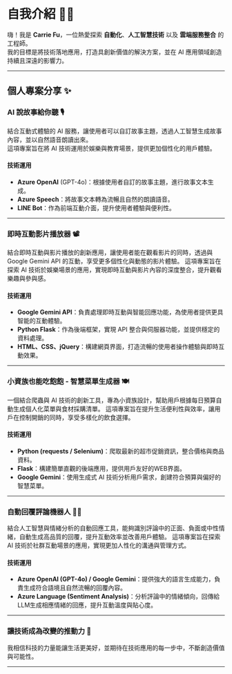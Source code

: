 # 自我介紹 👩‍💻  
嗨！我是 **Carrie Fu**，一位熱愛探索 **自動化**、**人工智慧技術** 以及 **雲端服務整合** 的工程師。  
我的目標是將技術落地應用，打造具創新價值的解決方案，並在 AI 應用領域創造持續且深遠的影響力。

---

## 個人專案分享 ✨  

### **AI 說故事給你聽** 🎙️  
結合互動式體驗的 AI 服務，讓使用者可以自訂故事主題，透過人工智慧生成故事內容，並以自然語音朗讀出來。  
這項專案旨在將 AI 技術運用於娛樂與教育場景，提供更加個性化的用戶體驗。  

#### **技術運用**  
- **Azure OpenAI** (GPT-4o)：根據使用者自訂的故事主題，進行故事文本生成。  
- **Azure Speech**：將故事文本轉為流暢且自然的朗讀語音。  
- **LINE Bot**：作為前端互動介面，提升使用者體驗與便利性。

<hr>

### **即時互動影片播放器** 📽️
結合即時互動與影片播放的創新應用，讓使用者能在觀看影片的同時，透過與 Google Gemini API 的互動，享受更多個性化與動態的影片體驗。
這項專案旨在探索 AI 技術於娛樂場景的應用，實現即時互動與影片內容的深度整合，提升觀看樂趣與參與感。

#### **技術運用**
- **Google Gemini API**：負責處理即時互動與智能回應功能，為使用者提供更具智能的互動體驗。
- **Python Flask**：作為後端框架，實現 API 整合與伺服器功能，並提供穩定的資料處理。
- **HTML、CSS、jQuery**：構建網頁界面，打造流暢的使用者操作體驗與即時互動效果。

<hr>

### **小資族也能吃飽飽 - 智慧菜單生成器** 🍽️

一個結合爬蟲與 AI 技術的創新工具，專為小資族設計，幫助用戶根據每日預算自動生成個人化菜單與食材採購清單。
這項專案旨在提升生活便利性與效率，讓用戶在控制開銷的同時，享受多樣化的飲食選擇。 

#### **技術運用**
- **Python (requests / Selenium)**：爬取最新的超市促銷資訊，整合價格與商品資料。  
- **Flask**：構建簡單直觀的後端應用，提供用戶友好的WEB界面。
- **Google Gemini**：使用生成式 AI 技術分析用戶需求，創建符合預算與偏好的智慧菜單。

<hr>

### **自動回覆評論機器人** 🤖💬

結合人工智慧與情緒分析的自動回應工具，能夠識別評論中的正面、負面或中性情緒，自動生成高品質的回覆，提升互動效率並改善用戶體驗。 
這項專案旨在探索 AI 技術於社群互動場景的應用，實現更加人性化的溝通與管理方式。 

#### **技術運用** 
- **Azure OpenAI (GPT-4o) / Google Gemini**：提供強大的語言生成能力，負責生成符合語境且自然流暢的回覆內容。 
- **Azure Language (Sentiment Analysis)**：分析評論中的情緒傾向，回傳給LLM生成相應情緒的回應，提升互動溫度與貼心度。 

---

### 讓技術成為改變的推動力 🌱
我相信科技的力量能讓生活更美好，並期待在技術應用的每一步中，不斷創造價值與可能性。  

---
